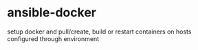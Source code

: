 # ansible-docker
setup docker and pull/create, build or restart containers on hosts configured through environment
